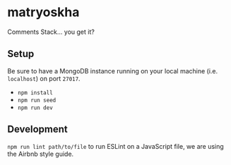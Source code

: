 # matryoskha
Comments Stack... you get it?

## Setup
Be sure to have a MongoDB instance running on your local machine (i.e. `localhost`) on port `27017`.

* `npm install`
* `npm run seed`
* `npm run dev`

## Development

`npm run lint path/to/file` to run ESLint on a JavaScript file, we are using the Airbnb style guide.
